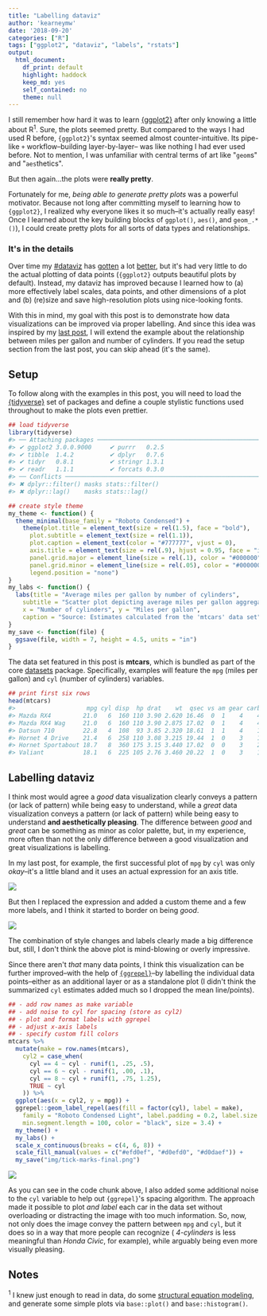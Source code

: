 ```yaml
---
title: "Labelling dataviz"
author: 'kearneymw'
date: '2018-09-20'
categories: ["R"]
tags: ["ggplot2", "dataviz", "labels", "rstats"]
output: 
  html_document: 
    df_print: default
    highlight: haddock
    keep_md: yes
    self_contained: no
    theme: null
---
```





I still remember how hard it was to learn [{ggplot2}](https://ggplot2.tidyverse.org)
after only knowing a little about R<sup>1</sup>. Sure, the plots seemed pretty. 
But compared to the ways I had used R before, `{ggplot2}`'s syntax seemed almost 
counter-intuitive. Its pipe-like `+` workflow–building layer-by-layer–
was like nothing I had ever used before. Not to mention, I was unfamiliar 
with central terms of art like "`geom`s" and "`aes`thetics". 

But then again...the plots were **really pretty**.

Fortunately for me, _being able to generate pretty plots_ was a powerful 
motivator. Because not long after committing myself to learning how to `{ggplot2}`, 
I realized why everyone likes it so much–it's actually really 
easy! Once I learned about the key building blocks of `ggplot()`, `aes()`, 
and `geom_.*()`), I could create pretty plots for all sorts of data types and 
relationships.

### It's in the details

Over time my [#dataviz](https://twitter.com/search?q=%23rstats%20%23dataviz&src=typed_query&f=image)
has [gotten](https://twitter.com/kearneymw/status/762833157578162180/photo/1) a lot [better](https://twitter.com/kearneymw/status/1040702237310365701/photo/1), but it's had very little 
to do the actual plotting of data points (`{ggplot2}` outputs beautiful plots by 
default). Instead, my dataviz has improved because I learned how to (a) more 
effectively label scales, data points, and other dimensions of a plot and (b) 
(re)size and save high-resolution plots using nice-looking fonts.

With this in mind, my goal with this post is to demonstrate how data 
visualizations can be improved via proper labelling. And since this idea was 
inspired by my [last post](../2018-09-17-tick-marks-var-names-and-ggplot2),
I will extend the example about the relationship between miles per gallon and 
number of cylinders. If you read the setup section from the last post, you can 
skip ahead (it's the same).

## Setup

To follow along with the examples in this post, you will need to load the 
[{tidyverse}](https://tidyverse.org) set of packages and define a couple stylistic 
functions used throughout to make the plots even prettier.


```r
## load tidyverse
library(tidyverse)
#> ── Attaching packages ───────────────────────────────────────────────────── tidyverse 1.2.1 ──
#> ✔ ggplot2 3.0.0.9000     ✔ purrr   0.2.5     
#> ✔ tibble  1.4.2          ✔ dplyr   0.7.6     
#> ✔ tidyr   0.8.1          ✔ stringr 1.3.1     
#> ✔ readr   1.1.1          ✔ forcats 0.3.0
#> ── Conflicts ──────────────────────────────────────────────────────── tidyverse_conflicts() ──
#> ✖ dplyr::filter() masks stats::filter()
#> ✖ dplyr::lag()    masks stats::lag()

## create style theme
my_theme <- function() {
  theme_minimal(base_family = "Roboto Condensed") + 
    theme(plot.title = element_text(size = rel(1.5), face = "bold"), 
      plot.subtitle = element_text(size = rel(1.1)),
      plot.caption = element_text(color = "#777777", vjust = 0),
      axis.title = element_text(size = rel(.9), hjust = 0.95, face = "italic"),
      panel.grid.major = element_line(size = rel(.1), color = "#000000"), 
      panel.grid.minor = element_line(size = rel(.05), color = "#000000"), 
      legend.position = "none")
}
my_labs <- function() {
  labs(title = "Average miles per gallon by number of cylinders", 
    subtitle = "Scatter plot depicting average miles per gallon aggregated by number of cylinders",
    x = "Number of cylinders", y = "Miles per gallon",
    caption = "Source: Estimates calculated from the 'mtcars' data set")
}
my_save <- function(file) {
  ggsave(file, width = 7, height = 4.5, units = "in")
}
```



The data set featured in this post is **mtcars**, which is bundled as part of 
the core [datasets](https://stat.ethz.ch/R-manual/R-devel/library/datasets/html/mtcars.html) 
package. Specifically, examples will feature the `mpg` (miles per gallon) 
and `cyl` (number of cylinders) variables.


```r
## print first six rows
head(mtcars)
#>                    mpg cyl disp  hp drat    wt  qsec vs am gear carb
#> Mazda RX4         21.0   6  160 110 3.90 2.620 16.46  0  1    4    4
#> Mazda RX4 Wag     21.0   6  160 110 3.90 2.875 17.02  0  1    4    4
#> Datsun 710        22.8   4  108  93 3.85 2.320 18.61  1  1    4    1
#> Hornet 4 Drive    21.4   6  258 110 3.08 3.215 19.44  1  0    3    1
#> Hornet Sportabout 18.7   8  360 175 3.15 3.440 17.02  0  0    3    2
#> Valiant           18.1   6  225 105 2.76 3.460 20.22  1  0    3    1
```

## Labelling dataviz

I think most would agree a _good_ data visualization clearly 
conveys a pattern (or lack of pattern) while being easy to understand, while a 
_great_ data visualization conveys a pattern (or lack of pattern) while 
being easy to understand **and aesthetically pleasing**. The difference between
_good_ and _great_ can be something as minor as color palette, but, in my 
experience, more often than not the only difference between a good visualization
and great visualizations is labelling.

In my last post, for example, the first successful plot of `mpg` by `cyl` was 
only _okay_–it's a little bland and it uses an actual expression for an axis title.

<p style="align:center"> <img src="../img/tick-marks.png"> </p>

But then I replaced the expression and added a custom theme and a few more labels, 
and I think it started to border on being _good_.

<p style="align:center"> <img src="../img/with-labs.png"> </p>

The combination of style changes and labels clearly made a big difference but, still, 
I don't think the above plot is mind-blowing or overly impressive.

Since there aren't _that_ many data points, I think this visualization can be 
further improved–with the help of [`{ggrepel}`](https://github.com/slowkow/ggrepel)–by 
labelling the individual data points–either as an additional layer or as a 
standalone plot (I didn't think the summarized `cyl` estimates added much so I 
dropped the mean line/points).


```r
## - add row names as make variable
## - add noise to cyl for spacing (store as cyl2)
## - plot and format labels with ggrepel
## - adjust x-axis labels
## - specify custom fill colors
mtcars %>%
  mutate(make = row.names(mtcars),
    cyl2 = case_when(
      cyl == 4 ~ cyl - runif(1, .25, .5),
      cyl == 6 ~ cyl - runif(1, .00, .1),
      cyl == 8 ~ cyl + runif(1, .75, 1.25), 
      TRUE ~ cyl
    )) %>%
  ggplot(aes(x = cyl2, y = mpg)) + 
  ggrepel::geom_label_repel(aes(fill = factor(cyl), label = make), 
    family = "Roboto Condensed Light", label.padding = 0.2, label.size = .25, 
    min.segment.length = 100, color = "black", size = 3.4) + 
  my_theme() + 
  my_labs() + 
  scale_x_continuous(breaks = c(4, 6, 8)) + 
  scale_fill_manual(values = c("#efd0ef", "#d0efd0", "#d0daef")) +
  my_save("img/tick-marks-final.png")
```

<p style="align:center"> <img src="../img/tick-marks-final.png"> </p>

As you can see in the code chunk above, I also added some additional noise to 
the `cyl` variable to help out `{ggrepel}`'s spacing algorithm. The approach 
made it possible to plot _and label_ each car in the data set without overloading
or distracting the image with too much information. So, now, not only does the 
image convey the pattern between `mpg` and `cyl`, but it does so in a way that 
more people can recognize ( _4-cylinders_ is less meaningful than _Honda Civic_, for example),
while arguably being even more visually pleasing.

## Notes

<sup>1</sup> I knew just enough to read in data,
do some [structural equation modeling](http://lavaan.ugent.be/), and 
generate some simple plots via `base::plot()` and `base::histogram()`.
